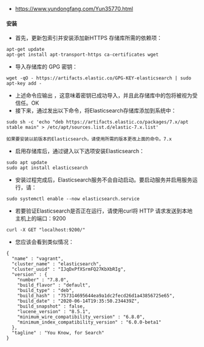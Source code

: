 * https://www.yundongfang.com/Yun35770.html

#### 安装

* 首先，更新包索引并安装添加新HTTPS 存储库所需的依赖项：
```
apt-get update
apt-get install apt-transport-https ca-certificates wget
```

* 导入存储库的 GPG 密钥：
```
wget -qO - https://artifacts.elastic.co/GPG-KEY-elasticsearch | sudo apt-key add -
```

* 上述命令应输出 ，这意味着密钥已成功导入，并且此存储库中的包将被视为受信任。OK
* 接下来，通过发出以下命令，将Elasticsearch存储库添加到系统中：
```
sudo sh -c 'echo "deb https://artifacts.elastic.co/packages/7.x/apt stable main" > /etc/apt/sources.list.d/elastic-7.x.list'

如果要安装以前版本的Elasticsearch，请使用所需的版本更改上面的命令。7.x
```

* 启用存储库后，通过键入以下选项安装Elasticsearch：
```
sudo apt update
sudo apt install elasticsearch
```
* 安装过程完成后，Elasticsearch服务不会自动启动。要启动服务并启用服务运行，请：
  
```
sudo systemctl enable --now elasticsearch.service
```

* 若要验证Elasticsearch是否正在运行，请使用curl将 HTTP 请求发送到本地主机上的端口：9200
  
```
curl -X GET "localhost:9200/"
```
* 您应该会看到类似情况：
```
{
  "name" : "vagrant",
  "cluster_name" : "elasticsearch",
  "cluster_uuid" : "IJqDxPfXSrmFQ27KbXbRIg",
  "version" : {
    "number" : "7.8.0",
    "build_flavor" : "default",
    "build_type" : "deb",
    "build_hash" : "757314695644ea9a1dc2fecd26d1a43856725e65",
    "build_date" : "2020-06-14T19:35:50.234439Z",
    "build_snapshot" : false,
    "lucene_version" : "8.5.1",
    "minimum_wire_compatibility_version" : "6.8.0",
    "minimum_index_compatibility_version" : "6.0.0-beta1"
  },
  "tagline" : "You Know, for Search"
}
```
